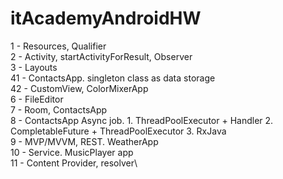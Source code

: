 # itAcademyAndroidHW
1 - Resources, Qualifier\
2 - Activity, startActivityForResult, Observer\
3 - Layouts\
41 - ContactsApp. singleton class as data storage\
42 - CustomView, ColorMixerApp\
6 - FileEditor\
7 - Room, ContactsApp\
8 - ContactsApp Async job. 1.	ThreadPoolExecutor + Handler 2.	CompletableFuture + ThreadPoolExecutor 3.	RxJava\
9 - MVP/MVVM, REST. WeatherApp\
10 - Service. MusicPlayer app\
11 - Content Provider, resolver\
